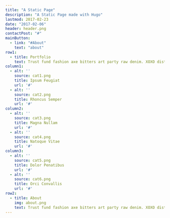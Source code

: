 ```yaml
---
title: "A Static Page"
description: "A Static Page made with Hugo"
lastmod: 2017-02-23
date: "2017-02-06"
header: header.png
contactPost: "#"
mainButton:
  - link: "#About"
    text: "about"
row1:
  - title: Portfolio
    text: Trust fund fashion axe bitters art party raw denim. XOXO distillery tofu, letterpress cred literally gluten-free flexitarian fap. VHS fashion axe gluten-free 90's church-key, kogi hashtag Marfa. Kogi Tumblr Brooklyn chambray. Flannel pickled YOLO semiotics. Mlkshk keffiyeh narwhal, mumblecore gentrify raw denim food truck DIY. Craft beer chia readymade ethnic, hella kogi Vice jean shorts cliche cray mlkshk ugh cornhole kitsch quinoa
column1:
  - alt: ''
    source: cat1.png
    title: Ipsum Feugiat
    url: '#'
  - alt: ''
    source: cat2.png
    title: Rhoncus Semper
    url: '#'
column2:
  - alt: ''
    source: cat3.png
    title: Magna Nullam
    url: '#'
  - alt: ''
    source: cat4.png
    title: Natoque Vitae
    url: '#'
column3:
  - alt: ''
    source: cat5.png
    title: Dolor Penatibus
    url: '#'
  - alt: ''
    source: cat6.png
    title: Orci Convallis
    url: '#'
row2:
  - title: About
    img: about.png
    text: Trust fund fashion axe bitters art party raw denim. XOXO distillery tofu, letterpress cred literally gluten-free flexitarian fap. VHS fashion axe gluten-free 90's church-key, kogi hashtag Marfa. Kogi Tumblr Brooklyn chambray. Flannel pickled YOLO semiotics. Mlkshk keffiyeh narwhal, mumblecore gentrify raw denim food truck DIY. Craft beer chia readymade ethnic, hella kogi Vice jean shorts cliche cray mlkshk ugh cornhole kitsch quinoa
---
```

